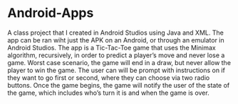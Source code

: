 # Android-Apps
A class project that I created in Android Studios using Java and XML. The app can be ran wiht just the APK on an Android, or through an emulator in Android Studios. 
The app is a Tic-Tac-Toe game that uses the Minimax algorithm, recursively, in order to predict a player’s move and never lose a game. 
Worst case scenario, the game will end in a draw, but never allow the player to win the game.
The user can will be prompt with instructions on if they want to go first or second, where they can choose via two radio buttons. Once the game begins, the game will notify the user of the state of the game, which includes who’s turn it is and when the game is over.
